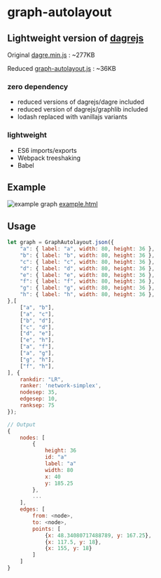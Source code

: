 # graph-autolayout

## Lightweight version of [dagrejs](https://github.com/dagrejs/dagre)

Original [dagre.min.js](https://github.com/dagrejs/dagre/blob/master/dist/dagre.min.js) : ~277KB

Reduced [graph-autolayout.js](https://github.com/dagrejs/dagre/blob/master/dist/dagre.min.js) : ~36KB

### zero dependency
- reduced versions of dagrejs/dagre included
- reduced version of dagrejs/graphlib included
- lodash replaced with vanillajs variants

### lightweight
- ES6 imports/exports
- Webpack treeshaking
- Babel

## Example

![example graph](https://git.codingkiwi.de/codingkiwi/graph-autolayout/raw/branch/master/example/example.png)
[example.html](https://git.codingkiwi.de/codingkiwi/graph-autolayout/src/branch/master/example/index.html)

## Usage

```js
let graph = GraphAutolayout.json({
    "a": { label: "a", width: 80, height: 36 },
    "b": { label: "b", width: 80, height: 36 },
    "c": { label: "c", width: 80, height: 36 },
    "d": { label: "d", width: 80, height: 36 },
    "e": { label: "e", width: 80, height: 36 },
    "f": { label: "f", width: 80, height: 36 },
    "g": { label: "g", width: 80, height: 36 },
    "h": { label: "h", width: 80, height: 36 },
},[
    ["a", "b"],
    ["a", "c"],
    ["b", "d"],
    ["c", "d"],
    ["d", "e"],
    ["e", "h"],
    ["a", "f"],
    ["a", "g"],
    ["g", "h"],
    ["f", "h"],
], {
    rankdir: "LR",
    ranker: 'network-simplex',
    nodesep: 35,
    edgesep: 10,
    ranksep: 75
});

// Output
{
    nodes: [
        {
            height: 36
            id: "a"
            label: "a"
            width: 80
            x: 40
            y: 185.25
        },
        ...
    ],
    edges: [
        from: <node>,
        to: <node>,
        points: [
            {x: 48.34080717488789, y: 167.25},
            {x: 117.5, y: 18},
            {x: 155, y: 18}
        ]
    ]
}
```